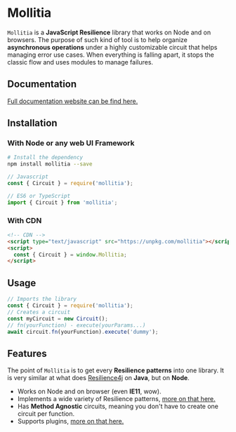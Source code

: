 # Mollitia

<!-- TODO Badges -->

`Mollitia` is a **JavaScript Resilience** library that works on Node and on browsers.
The purpose of such kind of tool is to help organize **asynchronous operations** under a highly customizable circuit that helps managing error use cases.
When everything is falling apart, it stops the classic flow and uses modules to manage failures.

## Documentation

<!-- TODO Change -->
[Full documentation website can be find here.](http://135.39.45.156:8080)

## Installation

### With Node or any web UI Framework

``` bash
# Install the dependency
npm install mollitia --save
```

``` javascript
// Javascript
const { Circuit } = require('mollitia');
```

``` typescript
// ES6 or TypeScript
import { Circuit } from 'mollitia';
```

### With CDN

``` html
<!-- CDN -->
<script type="text/javascript" src="https://unpkg.com/mollitia"></script>
<script>
  const { Circuit } = window.Mollitia;
</script>
```

## Usage

``` javascript
// Imports the library
const { Circuit } = require('mollitia');
// Creates a circuit
const myCircuit = new Circuit();
// fn(yourFunction) - execute(yourParams...)
await circuit.fn(yourFunction).execute('dummy');
```

## Features

The point of `Mollitia` is to get every **Resilience patterns** into one library.
It is very similar at what does [Resilience4j](https://github.com/resilience4j/resilience4j) on **Java**, but on **Node**.

<!-- TODO change links -->

- Works on Node and on browser (even **IE11**, wow).
- Implements a wide variety of Resilience patterns, [more on that here.](http://135.39.45.156:8080)
- Has **Method Agnostic** circuits, meaning you don't have to create one circuit per function.
- Supports plugins, [more on that here.](http://135.39.45.156:8080)
